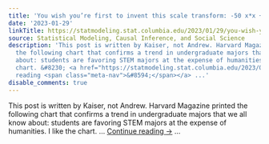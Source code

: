 ```yaml
---
title: 'You wish you’re first to invent this scale transform: -50 x*x + 240 x – 7'
date: '2023-01-29'
linkTitle: https://statmodeling.stat.columbia.edu/2023/01/29/you-wish-youre-first-to-invent-this-scale-transform-50-xx-240-x-7/
source: Statistical Modeling, Causal Inference, and Social Science
description: 'This post is written by Kaiser, not Andrew. Harvard Magazine printed
  the following chart that confirms a trend in undergraduate majors that we all know
  about: students are favoring STEM majors at the expense of humanities. I like the
  chart. &#8230; <a href="https://statmodeling.stat.columbia.edu/2023/01/29/you-wish-youre-first-to-invent-this-scale-transform-50-xx-240-x-7/">Continue
  reading <span class="meta-nav">&#8594;</span></a> ...'
disable_comments: true
---
```

This post is written by Kaiser, not Andrew. Harvard Magazine printed the following chart that confirms a trend in undergraduate majors that we all know about: students are favoring STEM majors at the expense of humanities. I like the chart. &#8230; <a href="https://statmodeling.stat.columbia.edu/2023/01/29/you-wish-youre-first-to-invent-this-scale-transform-50-xx-240-x-7/">Continue reading <span class="meta-nav">&#8594;</span></a> ...